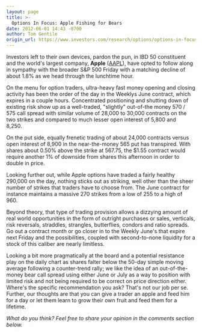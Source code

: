 ```yaml
---
layout: page
title: >-
  Options In Focus: Apple Fishing for Bears
date: 2012-06-01 14:43 -0700
author: Tom Gentile
origin_url: https://www.investors.com/research/options/options-in-focus-apple-fishing-for-bears/
---
```






Investors left to their own devices, pardon the pun, in IBD 50 constituent and the world's largest company, **Apple** ([AAPL](https://research.investors.com/quote.aspx?symbol=AAPL)), have opted to follow along in sympathy with the broader S&P 500 Friday with a matching decline of about 1.8% as we head through the lunchtime hour.   

  

On the menu for option traders, ultra-heavy fast money opening and closing activity has been the order of the day in the Weeklys June contract, which expires in a couple hours. Concentrated positioning and shutting down of existing risk show up as a well-traded, "slightly" out-of-the money 570 / 575 call spread with similar volume of 28,000 to 30,000 contracts on the two strikes and compared to much lesser open interest of 5,800 and 8,250.   

  

On the put side, equally frenetic trading of about 24,000 contracts versus open interest of 8,900 in the near-the-money 565 put has transpired. With shares about 0.50% above the strike at 567.75, the $1.55 contract would require another 1% of downside from shares this afternoon in order to double in price.  

  

Looking further out, while Apple options have traded a fairly healthy 290,000 on the day, nothing sticks out as striking, well other than the sheer number of strikes that traders have to choose from. The June contract for instance maintains a massive 270 strikes from a low of 255 to a high of 960.   

  

Beyond theory, that type of trading provision allows a dizzying amount of real world opportunities in the form of outright purchases or sales, verticals, risk reversals, straddles, strangles, butterflies, condors and ratio spreads. Go out a contract month or go closer in to the Weekly June's that expire next Friday and the possibilities, coupled with second-to-none liquidity for a stock of this caliber are nearly limitless.   

  

Looking a bit more pragmatically at the board and a potential resistance play on the daily chart as shares falter below the 50-day simple moving average following a counter-trend rally; we like the idea of an out-of-the-money bear call spread using either June or July as a way to position with limited risk and not being required to be correct on price direction either. Where's the specific recommendation you ask? That's not our job per se. Further, our thoughts are that you can give a trader an apple and feed him for a day or let them learn to grow their own fruit and feed them for a lifetime.     

  

*What do you think? Feel free to share your opinion in the comments section below.*




